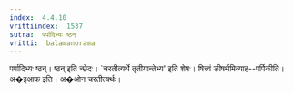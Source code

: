 ```yaml
---
index:  4.4.10
vrittiindex:  1537
sutra:  पर्पादिभ्यः ष्ठन्
vritti:  balamanorama 
---
```


पर्पादिभ्यः ष्ठन्। ष्ठन् इति च्छेदः। `चरतीत्यर्थे तृतीयान्तेभ्य' इति शेषः। षित्त्वं ङीषर्थमित्याह--पर्पिकीति। अ�इआक इति। अ�ओन चरतीत्यर्थः।

